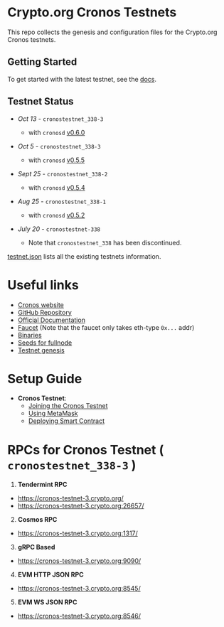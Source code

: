 # Crypto.org Cronos Testnets

This repo collects the genesis and configuration files for the Crypto.org Cronos testnets.

## Getting Started

To get started with the latest testnet, see the [docs](https://cronos.crypto.org/docs/getting-started/).

## Testnet Status
- _Oct 13_ - `cronostestnet_338-3` 
    - with `cronosd` [v0.6.0](https://github.com/crypto-org-chain/cronos/releases/tag/v0.6.0-testnet)

- _Oct 5_ - `cronostestnet_338-3` 
    - with `cronosd` [v0.5.5](https://github.com/crypto-org-chain/cronos/releases/tag/v0.5.5-testnet)


- _Sept 25_ - `cronostestnet_338-2` 
    - with `cronosd` [v0.5.4](https://github.com/crypto-org-chain/cronos/releases/tag/v0.5.4-testnet)

- _Aug 25_ - `cronostestnet_338-1`
    - with `cronosd` [v0.5.2](https://github.com/crypto-org-chain/cronos/releases/tag/v0.5.2)



- _July 20_ - `cronostestnet-338`
    - Note that `cronostestnet_338` has been discontinued.

[testnet.json](./testnet.json) lists all the existing testnets information.

# Useful links 

- [Cronos website](https://cronos.crypto.org/)
- [GitHub Repository](https://github.com/crypto-org-chain/cronos)
- [Official Documentation](https://cronos.crypto.org/docs/)
- [Faucet](https://cronos.crypto.org/faucet/) (Note that the faucet only takes eth-type `0x...`  addr)
- [Binaries](https://github.com/crypto-org-chain/cronos/releases)
- [Seeds for fullnode](https://github.com/crypto-org-chain/cronos-testnets/blob/main/testnet.json#L21)
- [Testnet genesis](https://github.com/crypto-org-chain/cronos-testnets/blob/main/cronostestnet_338-3/genesis.json)

# Setup Guide

- **Cronos Testnet**:
    - [Joining the Cronos Testnet](https://cronos.crypto.org/docs/getting-started/)
    - [Using MetaMask](https://cronos.crypto.org/docs/getting-started/metamask.html)
    - [Deploying Smart Contract](https://cronos.crypto.org/docs/getting-started/cronos-smart-contract.html)


# RPCs for Cronos Testnet ( `cronostestnet_338-3` )

1. **Tendermint RPC**
 - https://cronos-testnet-3.crypto.org/ 
 - https://cronos-testnet-3.crypto.org:26657/

2. **Cosmos RPC**
 - https://cronos-testnet-3.crypto.org:1317/

3. **gRPC Based**
 - https://cronos-testnet-3.crypto.org:9090/

4. **EVM HTTP JSON RPC** 
 - https://cronos-testnet-3.crypto.org:8545/

5. **EVM WS JSON RPC**
 - https://cronos-testnet-3.crypto.org:8546/
